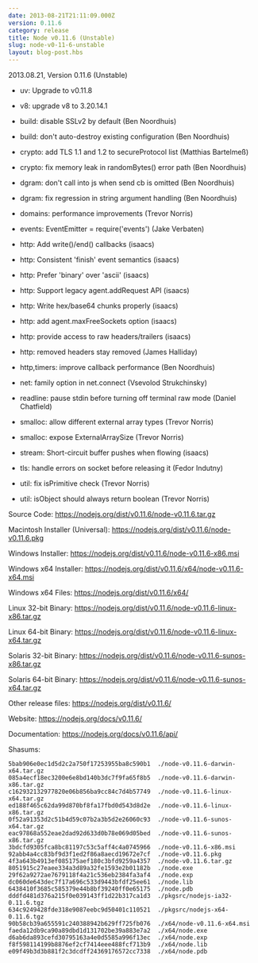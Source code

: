 ```yaml
---
date: 2013-08-21T21:11:09.000Z
version: 0.11.6
category: release
title: Node v0.11.6 (Unstable)
slug: node-v0-11-6-unstable
layout: blog-post.hbs
---
```


2013.08.21, Version 0.11.6 (Unstable)

* uv: Upgrade to v0.11.8

* v8: upgrade v8 to 3.20.14.1

* build: disable SSLv2 by default (Ben Noordhuis)

* build: don't auto-destroy existing configuration (Ben Noordhuis)

* crypto: add TLS 1.1 and 1.2 to secureProtocol list (Matthias Bartelmeß)

* crypto: fix memory leak in randomBytes() error path (Ben Noordhuis)

* dgram: don't call into js when send cb is omitted (Ben Noordhuis)

* dgram: fix regression in string argument handling (Ben Noordhuis)

* domains: performance improvements (Trevor Norris)

* events: EventEmitter = require('events') (Jake Verbaten)

* http: Add write()/end() callbacks (isaacs)

* http: Consistent 'finish' event semantics (isaacs)

* http: Prefer 'binary' over 'ascii' (isaacs)

* http: Support legacy agent.addRequest API (isaacs)

* http: Write hex/base64 chunks properly (isaacs)

* http: add agent.maxFreeSockets option (isaacs)

* http: provide access to raw headers/trailers (isaacs)

* http: removed headers stay removed (James Halliday)

* http,timers: improve callback performance (Ben Noordhuis)

* net: family option in net.connect (Vsevolod Strukchinsky)

* readline: pause stdin before turning off terminal raw mode (Daniel Chatfield)

* smalloc: allow different external array types (Trevor Norris)

* smalloc: expose ExternalArraySize (Trevor Norris)

* stream: Short-circuit buffer pushes when flowing (isaacs)

* tls: handle errors on socket before releasing it (Fedor Indutny)

* util: fix isPrimitive check (Trevor Norris)

* util: isObject should always return boolean (Trevor Norris)

Source Code: https://nodejs.org/dist/v0.11.6/node-v0.11.6.tar.gz

Macintosh Installer (Universal): https://nodejs.org/dist/v0.11.6/node-v0.11.6.pkg

Windows Installer: https://nodejs.org/dist/v0.11.6/node-v0.11.6-x86.msi

Windows x64 Installer: https://nodejs.org/dist/v0.11.6/x64/node-v0.11.6-x64.msi

Windows x64 Files: https://nodejs.org/dist/v0.11.6/x64/

Linux 32-bit Binary: https://nodejs.org/dist/v0.11.6/node-v0.11.6-linux-x86.tar.gz

Linux 64-bit Binary: https://nodejs.org/dist/v0.11.6/node-v0.11.6-linux-x64.tar.gz

Solaris 32-bit Binary: https://nodejs.org/dist/v0.11.6/node-v0.11.6-sunos-x86.tar.gz

Solaris 64-bit Binary: https://nodejs.org/dist/v0.11.6/node-v0.11.6-sunos-x64.tar.gz

Other release files: https://nodejs.org/dist/v0.11.6/

Website: https://nodejs.org/docs/v0.11.6/

Documentation: https://nodejs.org/docs/v0.11.6/api/

Shasums:
```
5bab906e0ec1d5d2c2a750f17253955ba8c590b1  ./node-v0.11.6-darwin-x64.tar.gz
085a4ecf18ec3200e6e8bd140b3dc7f9fa65f8b5  ./node-v0.11.6-darwin-x86.tar.gz
c162932132977820e06b856ba9cc84c7d4b57749  ./node-v0.11.6-linux-x64.tar.gz
ed188f465c62da99d870bf8fa17fbd0d543d8d2e  ./node-v0.11.6-linux-x86.tar.gz
0f52a91353d2c51b4d59c07b2a3b5d2e26060c93  ./node-v0.11.6-sunos-x64.tar.gz
eac97868a552eae2dad92d633d0b78e069d05bed  ./node-v0.11.6-sunos-x86.tar.gz
3bdcfd9305fca8bc81197c53c5aff4c4a0745966  ./node-v0.11.6-x86.msi
92abb4a4cc83bf9d3f1ed2f86a8aecd19672e7cf  ./node-v0.11.6.pkg
4f3a643b4913ef085175aef180c3bfd9259a4357  ./node-v0.11.6.tar.gz
8051915c27eaee334a3d89a32fe1593e2b01182b  ./node.exe
29f62a9272ae7679118f4a21c536eb2384fa3af4  ./node.exp
dc060de643dec7f17a696c533d9443bfdf25ee61  ./node.lib
6438410f3685c585379e44b8bf39240ff0e65175  ./node.pdb
dddfd481d376a215f0e039143ff1d22b317ca1d3  ./pkgsrc/nodejs-ia32-0.11.6.tgz
634c9249428fde318e9087eebc9d50401c110521  ./pkgsrc/nodejs-x64-0.11.6.tgz
90b58cb39a655591c240388942b629ff725fb076  ./x64/node-v0.11.6-x64.msi
faeda12db9ca90a89dbd1d131702be39a883e7a2  ./x64/node.exe
d6ab6da893cefd30795163a4e0d5585a996f13ec  ./x64/node.exp
f8f598114199b8876ef2cf7414eee488fcf713b9  ./x64/node.lib
e09f49b3d3b881f2c3dcdff24369176572cc7338  ./x64/node.pdb
```
